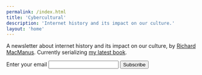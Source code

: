 ```yaml
---
permalink: /index.html
title: 'Cybercultural'
description: 'Internet history and its impact on our culture.'
layout: 'home'
---
```


A newsletter about internet history and its impact on our culture, by [Richard MacManus](/about/). Currently serializing [my latest book](/memoir/).

<form
  action="https://buttondown.email/api/emails/embed-subscribe/ricmac"
  method="post"
  target="popupwindow"
  onsubmit="window.open('https://buttondown.email/ricmac', 'popupwindow')"
  class="embeddable-buttondown-form">
  <label for="bd-email">Enter your email</label>
  <input type="email" name="email" id="bd-email" />
  
  <input type="submit" value="Subscribe" />
</form>